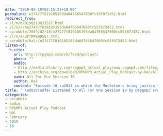```yaml
---
date: "2019-02-19T03:15:27+10:00"
permalink: e27477f819185193da04766547000fc55f072452.html
redirect_from:
- sl/n/d20190219031527.html
- sl/n/s/he27477f819185193da04766547000fc55f072452.html
- scrobble/2019/02/18/e27477f819185193da04766547000fc55f072452.html
- sl/n/s/ZPTM49B9SQ7.html
- scrobble/Hal//e27477f819185193da04766547000fc55f072452.html
listen-of:
  h-cite:
    url: http://rpgmp3.com/v5/feed/podcast/
    photo: ""
    audio:
    - http://media.blubrry.com/rpgmp3_actual_play/www.rpgmp3.com/files/game_recordings/Sugar_Fuelled_Gamers/All_For_One_Musketeers_Session_10.mp3
    - http://archive.org/download/RPGMP3_Actual_Play_Podcast-by-Hal/All_For_One_Musketeers_Session_10.mp3
    name: All For One Session 10
    author: Hal
    content: "Episode 10 \u2013 in which the Musketeers bring justice to the unjust."
title: ' \ud83c\udfa7 Listened to All For One Session 10 by @rpgmp3 From #RPGMP3ActualPlayPodcast'
categories:
- scrobble
- audio
- RPGMP3 Actual Play Podcast
- Hal
- February
- 2019
- 18
---
```

